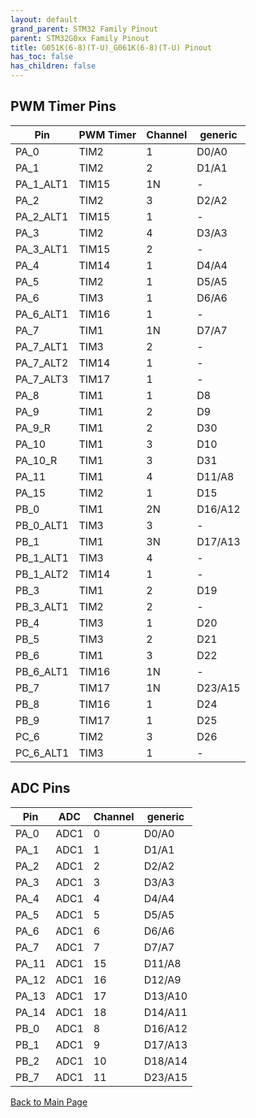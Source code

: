 ```yaml
---
layout: default
grand_parent: STM32 Family Pinout
parent: STM32G0xx Family Pinout
title: G051K(6-8)(T-U)_G061K(6-8)(T-U) Pinout
has_toc: false
has_children: false
---
```


## PWM Timer Pins

| Pin | PWM Timer | Channel | generic |
| --- | --- | --- | --- |
| PA_0 | TIM2 | 1 | D0/A0 |
| PA_1 | TIM2 | 2 | D1/A1 |
| PA_1_ALT1 | TIM15 | 1N | - |
| PA_2 | TIM2 | 3 | D2/A2 |
| PA_2_ALT1 | TIM15 | 1 | - |
| PA_3 | TIM2 | 4 | D3/A3 |
| PA_3_ALT1 | TIM15 | 2 | - |
| PA_4 | TIM14 | 1 | D4/A4 |
| PA_5 | TIM2 | 1 | D5/A5 |
| PA_6 | TIM3 | 1 | D6/A6 |
| PA_6_ALT1 | TIM16 | 1 | - |
| PA_7 | TIM1 | 1N | D7/A7 |
| PA_7_ALT1 | TIM3 | 2 | - |
| PA_7_ALT2 | TIM14 | 1 | - |
| PA_7_ALT3 | TIM17 | 1 | - |
| PA_8 | TIM1 | 1 | D8 |
| PA_9 | TIM1 | 2 | D9 |
| PA_9_R | TIM1 | 2 | D30 |
| PA_10 | TIM1 | 3 | D10 |
| PA_10_R | TIM1 | 3 | D31 |
| PA_11 | TIM1 | 4 | D11/A8 |
| PA_15 | TIM2 | 1 | D15 |
| PB_0 | TIM1 | 2N | D16/A12 |
| PB_0_ALT1 | TIM3 | 3 | - |
| PB_1 | TIM1 | 3N | D17/A13 |
| PB_1_ALT1 | TIM3 | 4 | - |
| PB_1_ALT2 | TIM14 | 1 | - |
| PB_3 | TIM1 | 2 | D19 |
| PB_3_ALT1 | TIM2 | 2 | - |
| PB_4 | TIM3 | 1 | D20 |
| PB_5 | TIM3 | 2 | D21 |
| PB_6 | TIM1 | 3 | D22 |
| PB_6_ALT1 | TIM16 | 1N | - |
| PB_7 | TIM17 | 1N | D23/A15 |
| PB_8 | TIM16 | 1 | D24 |
| PB_9 | TIM17 | 1 | D25 |
| PC_6 | TIM2 | 3 | D26 |
| PC_6_ALT1 | TIM3 | 1 | - |


## ADC Pins

| Pin | ADC | Channel | generic |
| --- | --- | --- | --- |
| PA_0 | ADC1 | 0 | D0/A0 |
| PA_1 | ADC1 | 1 | D1/A1 |
| PA_2 | ADC1 | 2 | D2/A2 |
| PA_3 | ADC1 | 3 | D3/A3 |
| PA_4 | ADC1 | 4 | D4/A4 |
| PA_5 | ADC1 | 5 | D5/A5 |
| PA_6 | ADC1 | 6 | D6/A6 |
| PA_7 | ADC1 | 7 | D7/A7 |
| PA_11 | ADC1 | 15 | D11/A8 |
| PA_12 | ADC1 | 16 | D12/A9 |
| PA_13 | ADC1 | 17 | D13/A10 |
| PA_14 | ADC1 | 18 | D14/A11 |
| PB_0 | ADC1 | 8 | D16/A12 |
| PB_1 | ADC1 | 9 | D17/A13 |
| PB_2 | ADC1 | 10 | D18/A14 |
| PB_7 | ADC1 | 11 | D23/A15 |


[Back to Main Page](../../)